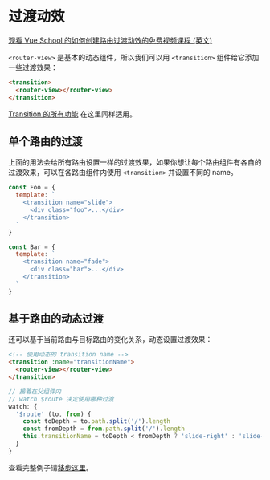 # 过渡动效

<div class="vueschool"><a href="https://vueschool.io/lessons/how-to-create-route-transitions-with-vue-router?friend=vuerouter" target="_blank" rel="sponsored noopener" title="Learn how to create route transitions on Vue School">观看 Vue School 的如何创建路由过渡动效的免费视频课程 (英文)</a></div>

`<router-view>` 是基本的动态组件，所以我们可以用 `<transition>` 组件给它添加一些过渡效果：

```html
<transition>
  <router-view></router-view>
</transition>
```

[Transition 的所有功能](https://cn.vuejs.org/guide/transitions.html) 在这里同样适用。

## 单个路由的过渡

上面的用法会给所有路由设置一样的过渡效果，如果你想让每个路由组件有各自的过渡效果，可以在各路由组件内使用 `<transition>` 并设置不同的 name。

```js
const Foo = {
  template: `
    <transition name="slide">
      <div class="foo">...</div>
    </transition>
  `
}

const Bar = {
  template: `
    <transition name="fade">
      <div class="bar">...</div>
    </transition>
  `
}
```

## 基于路由的动态过渡

还可以基于当前路由与目标路由的变化关系，动态设置过渡效果：

```html
<!-- 使用动态的 transition name -->
<transition :name="transitionName">
  <router-view></router-view>
</transition>
```

```js
// 接着在父组件内
// watch $route 决定使用哪种过渡
watch: {
  '$route' (to, from) {
    const toDepth = to.path.split('/').length
    const fromDepth = from.path.split('/').length
    this.transitionName = toDepth < fromDepth ? 'slide-right' : 'slide-left'
  }
}
```

查看完整例子请[移步这里](https://github.com/vuejs/vue-router/blob/dev/examples/transitions/app.js)。
